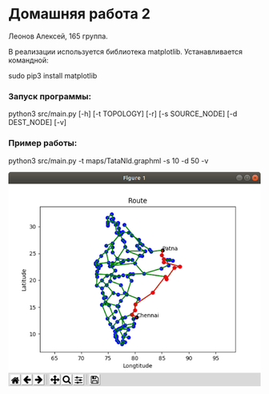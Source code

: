 # Домашняя работа 2
Леонов Алексей, 165 группа.

В реализации используется библиотека matplotlib.
Устанавливается командной:

sudo pip3 install matplotlib

### Запуск программы:

python3 src/main.py [-h] [-t TOPOLOGY] [-r] [-s SOURCE_NODE] [-d DEST_NODE] [-v]

### Пример работы:

python3 src/main.py -t maps/TataNld.graphml -s 10 -d 50 -v

![пример](readme_img/example.png)
